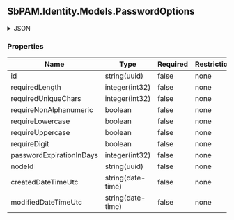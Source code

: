 
<h2 id="tocS_SbPAM.Identity.Models.PasswordOptions">SbPAM.Identity.Models.PasswordOptions</h2>

<a id="schemasbpam.identity.models.passwordoptions"></a>
<a id="schema_SbPAM.Identity.Models.PasswordOptions"></a>
<a id="tocSsbpam.identity.models.passwordoptions"></a>
<a id="tocssbpam.identity.models.passwordoptions"></a>

<details><summary>JSON</summary>


```json
{
  "id": "497f6eca-6276-4993-bfeb-53cbbbba6f08",
  "requiredLength": 0,
  "requiredUniqueChars": 0,
  "requireNonAlphanumeric": true,
  "requireLowercase": true,
  "requireUppercase": true,
  "requireDigit": true,
  "passwordExpirationInDays": 0,
  "nodeId": "959356e3-6168-4a92-b4a5-b9d462be6177",
  "createdDateTimeUtc": "2019-08-24T14:15:22Z",
  "modifiedDateTimeUtc": "2019-08-24T14:15:22Z"
}

```


</details>

### Properties

|Name|Type|Required|Restrictions|Description|
|---|---|---|---|---|
|id|string(uuid)|false|none|none|
|requiredLength|integer(int32)|false|none|none|
|requiredUniqueChars|integer(int32)|false|none|none|
|requireNonAlphanumeric|boolean|false|none|none|
|requireLowercase|boolean|false|none|none|
|requireUppercase|boolean|false|none|none|
|requireDigit|boolean|false|none|none|
|passwordExpirationInDays|integer(int32)|false|none|none|
|nodeId|string(uuid)|false|none|none|
|createdDateTimeUtc|string(date-time)|false|none|none|
|modifiedDateTimeUtc|string(date-time)|false|none|none|



